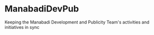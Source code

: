 # ManabadiDevPub

Keeping the Manabadi Development and Publicity Team's activities and initiatives in sync


<!--stackedit_data:
eyJoaXN0b3J5IjpbMjUzNDM2MDQwXX0=
-->